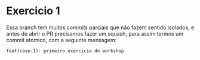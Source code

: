 # Exercicio 1

Essa branch tem muitos commits parciais que não fazem sentido isolados, e antes de abrir o PR precisamos fazer um squash, para assim termos um commit atomico, com a seguinte mensagem:

`feat(case-1): primeiro exercicio do workshop`

